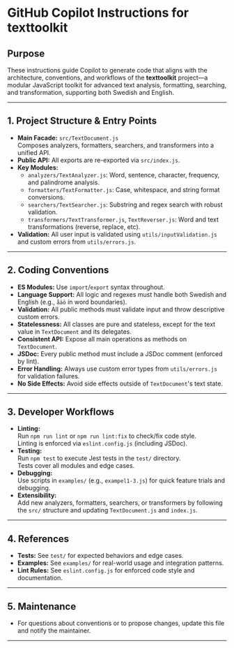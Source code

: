 # GitHub Copilot Instructions for texttoolkit

## Purpose

These instructions guide Copilot to generate code that aligns with the architecture, conventions, and workflows of the **texttoolkit** project—a modular JavaScript toolkit for advanced text analysis, formatting, searching, and transformation, supporting both Swedish and English.

---

## 1. Project Structure & Entry Points

- **Main Facade:** `src/TextDocument.js`  
  Composes analyzers, formatters, searchers, and transformers into a unified API.
- **Public API:** All exports are re-exported via `src/index.js`.
- **Key Modules:**
  - `analyzers/TextAnalyzer.js`: Word, sentence, character, frequency, and palindrome analysis.
  - `formatters/TextFormatter.js`: Case, whitespace, and string format conversions.
  - `searchers/TextSearcher.js`: Substring and regex search with robust validation.
  - `transformers/TextTransformer.js`, `TextReverser.js`: Word and text transformations (reverse, replace, etc).
- **Validation:** All user input is validated using `utils/inputValidation.js` and custom errors from `utils/errors.js`.

---

## 2. Coding Conventions

- **ES Modules:** Use `import`/`export` syntax throughout.
- **Language Support:** All logic and regexes must handle both Swedish and English (e.g., `åäö` in word boundaries).
- **Validation:** All public methods must validate input and throw descriptive custom errors.
- **Statelessness:** All classes are pure and stateless, except for the text value in `TextDocument` and its delegates.
- **Consistent API:** Expose all main operations as methods on `TextDocument`.
- **JSDoc:** Every public method must include a JSDoc comment (enforced by lint).
- **Error Handling:** Always use custom error types from `utils/errors.js` for validation failures.
- **No Side Effects:** Avoid side effects outside of `TextDocument`'s text state.

---

## 3. Developer Workflows

- **Linting:**  
  Run `npm run lint` or `npm run lint:fix` to check/fix code style.  
  Linting is enforced via `eslint.config.js` (including JSDoc).
- **Testing:**  
  Run `npm test` to execute Jest tests in the `test/` directory.  
  Tests cover all modules and edge cases.
- **Debugging:**  
  Use scripts in `examples/` (e.g., `exampel1-3.js`) for quick feature trials and debugging.
- **Extensibility:**  
  Add new analyzers, formatters, searchers, or transformers by following the `src/` structure and updating `TextDocument.js` and `index.js`.

---

## 4. References

- **Tests:** See `test/` for expected behaviors and edge cases.
- **Examples:** See `examples/` for real-world usage and integration patterns.
- **Lint Rules:** See `eslint.config.js` for enforced code style and documentation.

---

## 5. Maintenance

- For questions about conventions or to propose changes, update this file and notify the maintainer.

---
